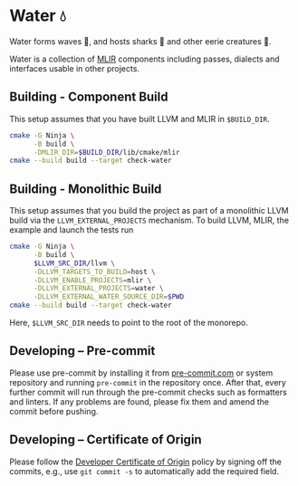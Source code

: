 # Water 💧

Water forms waves 🌊, and hosts sharks 🦈 and other eerie creatures 👻.

Water is a collection of [MLIR](https://mlir.llvm.org) components including
passes, dialects and interfaces usable in other projects.

## Building - Component Build

This setup assumes that you have built LLVM and MLIR in `$BUILD_DIR`.

```sh
cmake -G Ninja \
      -B build \
      -DMLIR_DIR=$BUILD_DIR/lib/cmake/mlir
cmake --build build --target check-water
```

## Building - Monolithic Build

This setup assumes that you build the project as part of a monolithic LLVM
build via the `LLVM_EXTERNAL_PROJECTS` mechanism.  To build LLVM, MLIR, the
example and launch the tests run

```sh
cmake -G Ninja \
      -B build \
      $LLVM_SRC_DIR/llvm \
      -DLLVM_TARGETS_TO_BUILD=host \
      -DLLVM_ENABLE_PROJECTS=mlir \
      -DLLVM_EXTERNAL_PROJECTS=water \
      -DLLVM_EXTERNAL_WATER_SOURCE_DIR=$PWD
cmake --build build --target check-water
```

Here, `$LLVM_SRC_DIR` needs to point to the root of the monorepo.

## Developing – Pre-commit

Please use pre-commit by installing it from
[pre-commit.com](https://pre-commit.com) or system repository and running
`pre-commit` in the repository once. After that, every further commit will run
through the pre-commit checks such as formatters and linters. If any problems
are found, please fix them and amend the commit before pushing.

## Developing – Certificate of Origin

Please follow the [Developer Certificate of
Origin](https://wiki.linuxfoundation.org/dco) policy by signing off the
commits, e.g., use `git commit -s` to automatically add the required field.
